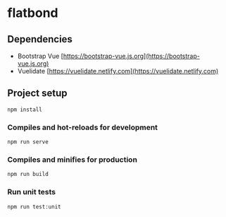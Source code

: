 # flatbond

## Dependencies

- Bootstrap Vue [https://bootstrap-vue.js.org](https://bootstrap-vue.js.org)
- Vuelidate [https://vuelidate.netlify.com](https://vuelidate.netlify.com)


## Project setup
```
npm install
```

### Compiles and hot-reloads for development
```
npm run serve
```

### Compiles and minifies for production
```
npm run build
```


### Run unit tests
```
npm run test:unit
```
